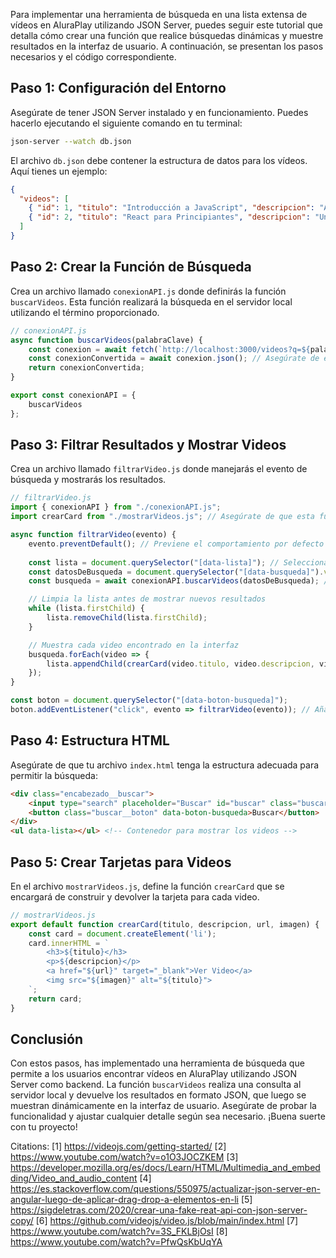 Para implementar una herramienta de búsqueda en una lista extensa de vídeos en AluraPlay utilizando JSON Server, puedes seguir este tutorial que detalla cómo crear una función que realice búsquedas dinámicas y muestre resultados en la interfaz de usuario. A continuación, se presentan los pasos necesarios y el código correspondiente.

## Paso 1: Configuración del Entorno

Asegúrate de tener JSON Server instalado y en funcionamiento. Puedes hacerlo ejecutando el siguiente comando en tu terminal:

```bash
json-server --watch db.json
```

El archivo `db.json` debe contener la estructura de datos para los vídeos. Aquí tienes un ejemplo:

```json
{
  "videos": [
    { "id": 1, "titulo": "Introducción a JavaScript", "descripcion": "Aprende los fundamentos de JavaScript.", "url": "http://example.com/video1", "imagen": "http://example.com/image1.jpg" },
    { "id": 2, "titulo": "React para Principiantes", "descripcion": "Un curso básico sobre React.", "url": "http://example.com/video2", "imagen": "http://example.com/image2.jpg" }
  ]
}
```

## Paso 2: Crear la Función de Búsqueda

Crea un archivo llamado `conexionAPI.js` donde definirás la función `buscarVideos`. Esta función realizará la búsqueda en el servidor local utilizando el término proporcionado.

```javascript
// conexionAPI.js
async function buscarVideos(palabraClave) {
    const conexion = await fetch(`http://localhost:3000/videos?q=${palabraClave}`);
    const conexionConvertida = await conexion.json(); // Asegúrate de esperar la conversión a JSON
    return conexionConvertida;
}

export const conexionAPI = {
    buscarVideos
};
```

## Paso 3: Filtrar Resultados y Mostrar Videos

Crea un archivo llamado `filtrarVideo.js` donde manejarás el evento de búsqueda y mostrarás los resultados.

```javascript
// filtrarVideo.js
import { conexionAPI } from "./conexionAPI.js";
import crearCard from "./mostrarVideos.js"; // Asegúrate de que esta función esté exportada correctamente

async function filtrarVideo(evento) {
    evento.preventDefault(); // Previene el comportamiento por defecto del formulario
    
    const lista = document.querySelector("[data-lista]"); // Selecciona el contenedor donde se mostrarán los videos
    const datosDeBusqueda = document.querySelector("[data-busqueda]").value; // Obtiene el valor del campo de búsqueda
    const busqueda = await conexionAPI.buscarVideos(datosDeBusqueda); // Realiza la búsqueda

    // Limpia la lista antes de mostrar nuevos resultados
    while (lista.firstChild) {
        lista.removeChild(lista.firstChild);
    }

    // Muestra cada video encontrado en la interfaz
    busqueda.forEach(video => {
        lista.appendChild(crearCard(video.titulo, video.descripcion, video.url, video.imagen));
    });
}

const boton = document.querySelector("[data-boton-busqueda]");
boton.addEventListener("click", evento => filtrarVideo(evento)); // Añade el evento al botón de búsqueda
```

## Paso 4: Estructura HTML

Asegúrate de que tu archivo `index.html` tenga la estructura adecuada para permitir la búsqueda:

```html
<div class="encabezado__buscar">
    <input type="search" placeholder="Buscar" id="buscar" class="buscar__input" data-busqueda>
    <button class="buscar__boton" data-boton-busqueda>Buscar</button>
</div>
<ul data-lista></ul> <!-- Contenedor para mostrar los videos -->
```

## Paso 5: Crear Tarjetas para Videos

En el archivo `mostrarVideos.js`, define la función `crearCard` que se encargará de construir y devolver la tarjeta para cada video.

```javascript
// mostrarVideos.js
export default function crearCard(titulo, descripcion, url, imagen) {
    const card = document.createElement('li');
    card.innerHTML = `
        <h3>${titulo}</h3>
        <p>${descripcion}</p>
        <a href="${url}" target="_blank">Ver Video</a>
        <img src="${imagen}" alt="${titulo}">
    `;
    return card;
}
```

## Conclusión

Con estos pasos, has implementado una herramienta de búsqueda que permite a los usuarios encontrar vídeos en AluraPlay utilizando JSON Server como backend. La función `buscarVideos` realiza una consulta al servidor local y devuelve los resultados en formato JSON, que luego se muestran dinámicamente en la interfaz de usuario. Asegúrate de probar la funcionalidad y ajustar cualquier detalle según sea necesario. ¡Buena suerte con tu proyecto!

Citations:
[1] https://videojs.com/getting-started/
[2] https://www.youtube.com/watch?v=o1O3JOCZKEM
[3] https://developer.mozilla.org/es/docs/Learn/HTML/Multimedia_and_embedding/Video_and_audio_content
[4] https://es.stackoverflow.com/questions/550975/actualizar-json-server-en-angular-luego-de-aplicar-drag-drop-a-elementos-en-li
[5] https://sigdeletras.com/2020/crear-una-fake-reat-api-con-json-server-copy/
[6] https://github.com/videojs/video.js/blob/main/index.html
[7] https://www.youtube.com/watch?v=3S_FKLBjOsI
[8] https://www.youtube.com/watch?v=PfwQsKbUqYA
